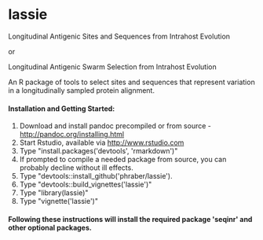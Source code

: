 # lassie
Longitudinal Antigenic Sites and Sequences from Intrahost Evolution

or

Longitudinal Antigenic Swarm Selection from Intrahost Evolution

An R package of tools to select sites and sequences that represent variation in a longitudinally sampled protein alignment.

#### Installation and Getting Started:
1. Download and install pandoc precompiled or from source - http://pandoc.org/installing.html
1. Start Rstudio, available via http://www.rstudio.com
1. Type "install.packages('devtools', 'rmarkdown')"
1. If prompted to compile a needed package from source, you can probably decline without ill effects.
1. Type "devtools::install_github('phraber/lassie').
1. Type "devtools::build_vignettes('lassie')"
1. Type "library(lassie)"
1. Type "vignette('lassie')"

#### Following these instructions will install the required package 'seqinr' and other optional packages.

